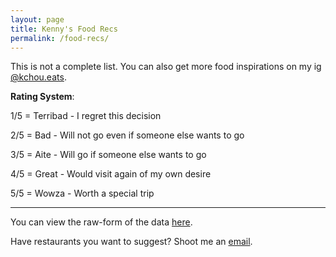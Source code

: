 ```yaml
---
layout: page
title: Kenny's Food Recs
permalink: /food-recs/
---
```


This is not a complete list. You can also get more food inspirations on my ig [@kchou.eats](https://www.instagram.com/kchou.eats/).

**Rating System**:

1/5 = Terribad - I regret this decision

2/5 = Bad - Will not go even if someone else wants to go

3/5 = Aite - Will go if someone else wants to go

4/5 = Great - Would visit again of my own desire

5/5 = Wowza - Worth a special trip


<html>
<!-- Include jQuery -->
    <!-- Include DataTables CSS and JS -->
    <link rel="stylesheet" type="text/css" href="https://cdn.datatables.net/1.11.5/css/jquery.dataTables.css">
    <link rel="stylesheet" href="https://cdnjs.cloudflare.com/ajax/libs/mdb-ui-kit/3.10.0/mdb.min.css" />
    <script src="https://code.jquery.com/jquery-3.6.0.min.js"></script>
    <script type="text/javascript" charset="utf8" src="https://cdn.datatables.net/1.11.5/js/jquery.dataTables.js"></script>
    <!-- Google API -->
    <script src="https://apis.google.com/js/api.js"></script>
    <script>
        // Your API KEY
        const API_KEY = "AIzaSyAwEg3jNDMdedb4v6HAwEKwHON2dtMtIbI";
        // Function to fetch data from Google Sheets
        function fetchData() {
            // Spreadsheet ID and range
            const spreadsheetId = "1442-rzE9VLjcUoT80eWfmoxuxG2ZJrOAK4UG_LzO4dA";
            const range = "A:G"; // Replace with your sheet name
            gapi.client.sheets.spreadsheets.values.get({
                spreadsheetId: spreadsheetId,
                range: range,
            }).then(function(response) {
                const values = response.result.values;
                buildTable(values);
            });
        }
        // Function to build HTML table
        function buildTable(data) {
            const table = document.createElement("table");
            const thead = table.createTHead();
            const tbody = table.createTBody();
            // Add classes and IDs to the table
            table.classList.add("table");
            table.classList.add("table-hover");
            table.id = "rec_table";
            // Create table headers
            const headerRow = thead.insertRow();
            data[0].forEach(function(cellData) {
                const th = document.createElement("th");
                th.textContent = cellData;
                headerRow.appendChild(th);
            });
            // Create table rows with data
            for (let i = 1; i < data.length; i++) {
                const row = tbody.insertRow();
                data[i].forEach(function(cellData) {
                    const cell = row.insertCell();
                    cell.textContent = cellData;
                });
            }
            // Append the table to a container element
            const tableContainer = document.getElementById("table-container");
            tableContainer.appendChild(table);
            // Initialize DataTables on the table to make it sortable
            $(table).DataTable(
                 {"order": [[1, "desc"]],
                  "pageLength": 25,
                  "lengthMenu": [[10, 25, 50, 100, 200, -1], [10, 25, 50, 100, 200, "All"]],
                  }
            );
        }
        // Initialize Google API client
        function initClient() {
            gapi.client.init({
                apiKey: API_KEY,
                discoveryDocs: ["https://sheets.googleapis.com/$discovery/rest?version=v4"],
            }).then(function() {
                fetchData();
            });
        }
        // Load Google API client
        gapi.load("client", initClient);
    </script>
<body>
    <div class="table-container" id="table-container"></div>
</body>
</html>

---

You can view the raw-form of the data [here](https://docs.google.com/spreadsheets/d/1442-rzE9VLjcUoT80eWfmoxuxG2ZJrOAK4UG_LzO4dA/edit#gid=0).

Have restaurants you want to suggest? Shoot me an [email](kennethfchou@gmail.com).